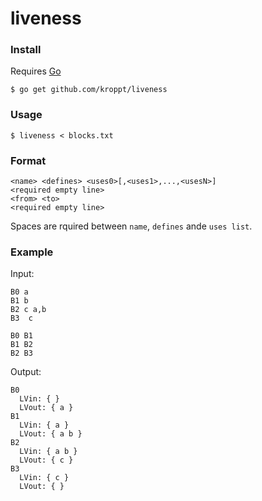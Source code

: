# liveness

### Install

Requires [Go](https://golang.org/)

```
$ go get github.com/kroppt/liveness
```

### Usage

```
$ liveness < blocks.txt
```

### Format

```
<name> <defines> <uses0>[,<uses1>,...,<usesN>]
<required empty line>
<from> <to>
<required empty line>
```

Spaces are rquired between `name`, `defines` ande `uses list`.

### Example

Input:
```
B0 a 
B1 b 
B2 c a,b
B3  c

B0 B1
B1 B2
B2 B3

```

Output:
```
B0
  LVin: { }
  LVout: { a }
B1
  LVin: { a }
  LVout: { a b }
B2
  LVin: { a b }
  LVout: { c }
B3
  LVin: { c }
  LVout: { }
```

